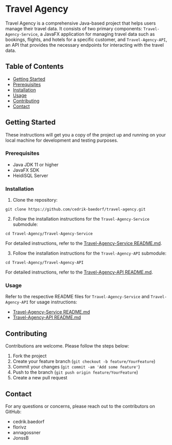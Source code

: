 # Travel Agency

Travel Agency is a comprehensive Java-based project that helps users manage their travel data. It consists of two primary components: `Travel-Agency-Service`, a JavaFX application for managing travel data such as bookings, flights, and hotels for a specific customer, and `Travel-Agency-API`, an API that provides the necessary endpoints for interacting with the travel data.

## Table of Contents

- [Getting Started](#getting-started)
- [Prerequisites](#prerequisites)
- [Installation](#installation)
- [Usage](#usage)
- [Contributing](#contributing)
- [Contact](#contact)

## Getting Started

These instructions will get you a copy of the project up and running on your local machine for development and testing purposes.

### Prerequisites

- Java JDK 11 or higher
- JavaFX SDK
- HeidiSQL Server

### Installation

1. Clone the repository:

```
git clone https://github.com/cedrik-baedorf/travel-agency.git
```

2. Follow the installation instructions for the `Travel-Agency-Service` submodule:

```
cd Travel-Agency/Travel-Agency-Service
```

For detailed instructions, refer to the [Travel-Agency-Service README.md](./Travel-Agency-Service/README.md).

3. Follow the installation instructions for the `Travel-Agency-API` submodule:

```
cd Travel-Agency/Travel-Agency-API
```

For detailed instructions, refer to the [Travel-Agency-API README.md](./Travel-Agency-API/README.md).

### Usage

Refer to the respective README files for `Travel-Agency-Service` and `Travel-Agency-API` for usage instructions:

- [Travel-Agency-Service README.md](./Travel-Agency-Service/README.md)
- [Travel-Agency-API README.md](./Travel-Agency-API/README.md)

## Contributing

Contributions are welcome. Please follow the steps below:

1. Fork the project
2. Create your feature branch (`git checkout -b feature/YourFeature`)
3. Commit your changes (`git commit -am 'Add some feature'`)
4. Push to the branch (`git push origin feature/YourFeature`)
5. Create a new pull request

## Contact

For any questions or concerns, please reach out to the contributors on GitHub:

- cedrik.baedorf
- florivz
- annagossner
- JonssB